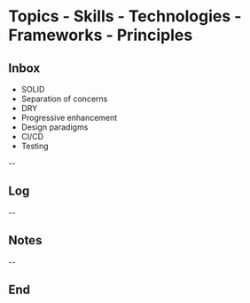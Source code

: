 # Topics - Skills - Technologies - Frameworks - Principles

## Inbox

- SOLID
- Separation of concerns
- DRY
- Progressive enhancement
- Design paradigms
- CI/CD
- Testing

--

## Log

--

## Notes

--

## End

